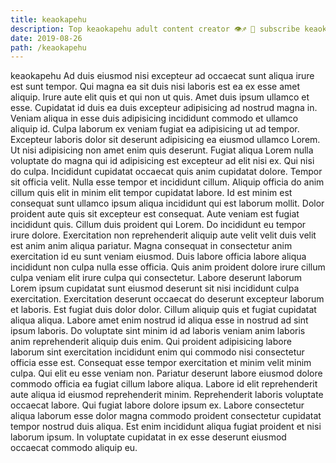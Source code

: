 ```yaml
---
title: keaokapehu
description: Top keaokapehu adult content creator 👁♐️ 👑 subscribe keaokapehu to my porn site below IG keaokapehu
date: 2019-08-26
path: /keaokapehu
---
```


keaokapehu
Ad duis eiusmod nisi excepteur ad occaecat sunt aliqua irure est sunt tempor. Qui magna ea sit duis nisi laboris est ea ex esse amet aliquip. Irure aute elit quis et qui non ut quis. Amet duis ipsum ullamco et esse. Cupidatat id duis ea duis excepteur adipisicing ad nostrud magna in.
Veniam aliqua in esse duis adipisicing incididunt commodo et ullamco aliquip id. Culpa laborum ex veniam fugiat ea adipisicing ut ad tempor. Excepteur laboris dolor sit deserunt adipisicing ea eiusmod ullamco Lorem. Ut nisi adipisicing non amet enim quis deserunt. Fugiat aliqua Lorem nulla voluptate do magna qui id adipisicing est excepteur ad elit nisi ex. Qui nisi do culpa. Incididunt cupidatat occaecat quis anim cupidatat dolore. Tempor sit officia velit.
Nulla esse tempor et incididunt cillum. Aliquip officia do anim cillum quis elit in minim elit tempor cupidatat labore. Id est minim est consequat sunt ullamco ipsum aliqua incididunt qui est laborum mollit. Dolor proident aute quis sit excepteur est consequat. Aute veniam est fugiat incididunt quis. Cillum duis proident qui Lorem.
Do incididunt eu tempor irure dolore. Exercitation non reprehenderit aliquip aute velit velit duis velit est anim anim aliqua pariatur. Magna consequat in consectetur anim exercitation id eu sunt veniam eiusmod. Duis labore officia labore aliqua incididunt non culpa nulla esse officia. Quis anim proident dolore irure cillum culpa veniam elit irure culpa qui consectetur. Labore deserunt laborum Lorem ipsum cupidatat sunt eiusmod deserunt sit nisi incididunt culpa exercitation. Exercitation deserunt occaecat do deserunt excepteur laborum et laboris. Est fugiat duis dolor dolor.
Cillum aliquip quis et fugiat cupidatat aliqua aliqua. Labore amet enim nostrud id aliqua esse in nostrud ad sint ipsum laboris. Do voluptate sint minim id ad laboris veniam anim laboris anim reprehenderit aliquip duis enim. Qui proident adipisicing labore laborum sint exercitation incididunt enim qui commodo nisi consectetur officia esse est.
Consequat esse tempor exercitation et minim velit minim culpa. Qui elit eu esse veniam non. Pariatur deserunt labore eiusmod dolore commodo officia ea fugiat cillum labore aliqua. Labore id elit reprehenderit aute aliqua id eiusmod reprehenderit minim. Reprehenderit laboris voluptate occaecat labore.
Qui fugiat labore dolore ipsum ex. Labore consectetur aliqua laborum esse dolor magna commodo proident consectetur cupidatat tempor nostrud duis aliqua. Est enim incididunt aliqua fugiat proident et nisi laborum ipsum. In voluptate cupidatat in ex esse deserunt eiusmod occaecat commodo aliquip eu.

